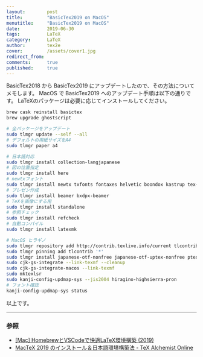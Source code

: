 ```yaml
---
layout:        post
title:         "BasicTex2019 on MacOS"
menutitle:     "BasicTex2019 on MacOS"
date:          2019-06-30
tags:          LaTeX
category:      LaTeX
author:        tex2e
cover:         /assets/cover1.jpg
redirect_from:
comments:      true
published:     true
---
```


BasicTex2018 から BasicTex2019 にアップデートしたので、その方法についてメモします。
MacOS で BasicTex2019 へのアップデート手順は以下の通りです。
LaTeXのパッケージは必要に応じてインストールしてください。

```bash
brew cask reinstall basictex
brew upgrade ghostscript

# 全パッケージをアップデート
sudo tlmgr update --self --all
# デフォルトの用紙サイズをA4
sudo tlmgr paper a4

# 日本語対応
sudo tlmgr install collection-langjapanese
# 図の位置指定
sudo tlmgr install here
# newtxフォント
sudo tlmgr install newtx txfonts fontaxes helvetic boondox kastrup tex-gyre
# プレゼン作成
sudo tlmgr install beamer bxdpx-beamer
# TeXを画像にする用
sudo tlmgr install standalone
# 参照チェック
sudo tlmgr install refcheck
# 自動コンパイル
sudo tlmgr install latexmk

# MacOS ヒラギノ
sudo tlmgr repository add http://contrib.texlive.info/current tlcontrib
sudo tlmgr pinning add tlcontrib '*'
sudo tlmgr install japanese-otf-nonfree japanese-otf-uptex-nonfree ptex-fontmaps-macos cjk-gs-integrate-macos
sudo cjk-gs-integrate --link-texmf --cleanup
sudo cjk-gs-integrate-macos --link-texmf
sudo mktexlsr
sudo kanji-config-updmap-sys --jis2004 hiragino-highsierra-pron
# フォント確認
kanji-config-updmap-sys status
```

以上です。

-----

### 参照

- [\[Mac\] HomebrewとVSCodeで快適LaTeX環境構築 (2019)](https://qiita.com/skyloken/items/bb602494317ba0daa11f)
- [MacTeX 2019 のインストール＆日本語環境構築法 - TeX Alchemist Online](https://doratex.hatenablog.jp/entry/20190502/1556775026)
